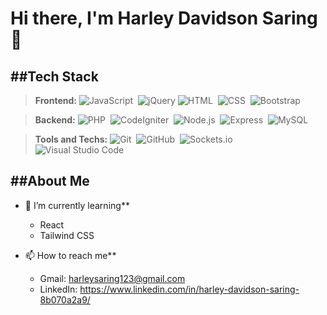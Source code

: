 # Hi there, I'm Harley Davidson Saring 👋

  ##Tech Stack
  --- 
  >**Frontend:**
    ![JavaScript](https://img.shields.io/badge/-JavaScript-05122A?style=flat&logo=javascript)&nbsp;
    ![jQuery](https://img.shields.io/badge/-jQuery-0769AD?style=flat&logo=jquery)
    ![HTML](https://img.shields.io/badge/-HTML-05122A?style=flat&logo=HTML5)&nbsp;
    ![CSS](https://img.shields.io/badge/-CSS-05122A?style=flat&logo=CSS3&logoColor=1572B6)&nbsp;
    ![Bootstrap](https://img.shields.io/badge/-Bootstrap-05122A?style=flat&logo=bootstrap&logoColor=563D7C)&nbsp;
   
  >**Backend:**
    ![PHP](https://img.shields.io/badge/-PHP-05122A?style=flat&logo=php&logoColor=777BB4)&nbsp;
    ![CodeIgniter](https://img.shields.io/badge/-CodeIgniter-05122A?style=flat&logo=codeigniter&logoColor=EF4223)&nbsp;
    ![Node.js](https://img.shields.io/badge/-Node.js-05122A?style=flat&logo=node.js)&nbsp;
    ![Express](https://img.shields.io/badge/-Express-05122A?style=flat&logo=express)&nbsp;
    ![MySQL](https://img.shields.io/badge/-MySQL-05122A?style=flat&logo=mysql&logoColor=4479A1)&nbsp;
    
  >**Tools and Techs:**
    ![Git](https://img.shields.io/badge/-Git-05122A?style=flat&logo=git)&nbsp;
    ![GitHub](https://img.shields.io/badge/-GitHub-05122A?style=flat&logo=github)&nbsp;
    ![Sockets.io](https://img.shields.io/badge/-Socket.io-05122A?style=flat&logo=socket.io&logoColor=010101)&nbsp;
    ![Visual Studio Code](https://img.shields.io/badge/-Visual%20Studio%20Code-05122A?style=flat&logo=visual-studio-code&logoColor=007ACC)&nbsp;

  ##About Me
  --- 
  - 🌱 I’m currently learning**
    - React
    - Tailwind CSS
  
  - 📫 How to reach me**
    - Gmail: harleysaring123@gmail.com
    - LinkedIn: https://www.linkedin.com/in/harley-davidson-saring-8b070a2a9/
